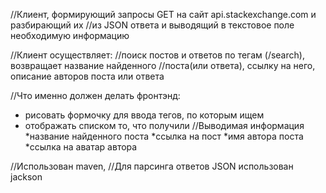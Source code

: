 //Клиент, формирующий  запросы GET на сайт api.stackexchange.com и разбирающий их
//из JSON ответа и выводящий в текстовое поле необходимую информацию

//Клиент осуществляет:
//поиск постов и ответов по тегам (/search), возвращает название найденного 
//поста(или ответа), ссылку на него, описание авторов поста или ответа

//Что именно должен делать фронтэнд:
* рисовать формочку для ввода тегов, по которым ищем
* отображать списком то, что получили 
//Выводимая информация 
*название найденного поста
*ссылка на пост
*имя автора поста
*ссылка на аватар автора


//Использован maven,
//Для парсинга ответов JSON использован jackson

